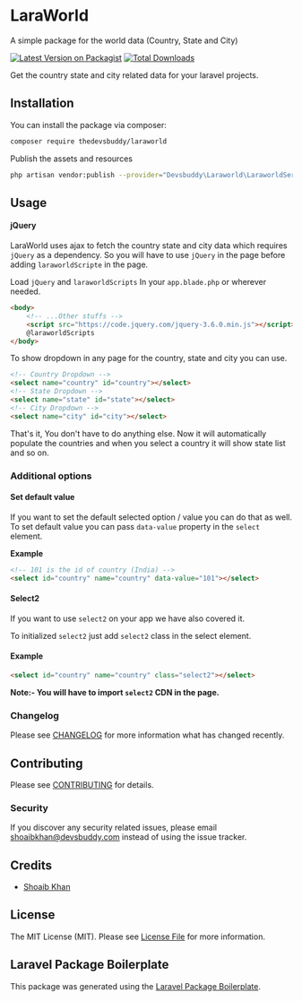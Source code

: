 # LaraWorld
A simple package for the world data (Country, State and City)

[![Latest Version on Packagist](https://img.shields.io/packagist/v/thedevsbuddy/laravel-world.svg?style=flat-square)](https://packagist.org/packages/thedevsbuddy/laraworld)
[![Total Downloads](https://img.shields.io/packagist/dt/thedevsbuddy/laravel-world.svg?style=flat-square)](https://packagist.org/packages/thedevsbuddy/laraworld)

Get the country state and city related data for your laravel projects.

## Installation

You can install the package via composer:

```bash
composer require thedevsbuddy/laraworld
```

Publish the assets and resources
```bash
php artisan vendor:publish --provider="Devsbuddy\Laraworld\LaraworldServiceProvider"
```


## Usage
#### jQuery
LaraWorld uses ajax to fetch the country state and city data which requires ```jQuery``` as a dependency. 
So you will have to use ```jQuery``` in the page before adding ```laraworldScripte``` in the page.

Load ```jQuery``` and ```laraworldScripts``` In your ```app.blade.php``` or wherever needed.
```html
<body>
    <!-- ...Other stuffs -->
    <script src="https://code.jquery.com/jquery-3.6.0.min.js"></script>
    @laraworldScripts
</body>
```

To show dropdown in any page for the country, state and city you can use.
```html
<!-- Country Dropdown -->
<select name="country" id="country"></select>
<!-- State Dropdown -->
<select name="state" id="state"></select>
<!-- City Dropdown -->
<select name="city" id="city"></select>
```

That's it, You don't have to do anything else.
Now it will automatically populate the countries and when you select a country it will show state list and so on.

### Additional options

#### Set default value
If you want to set the default selected option / value you can do that as well.
To set default value you can pass ```data-value``` property in the ```select``` element.

**Example**
```html
<!-- 101 is the id of country (India) -->
<select id="country" name="country" data-value="101"></select> 
```

#### Select2
If you want to use ```select2``` on your app we have also covered it.

To initialized ```select2``` just add ```select2``` class in the select element.

#### Example
```html
<select id="country" name="country" class="select2"></select>
```
**Note:- You will have to import ```select2``` CDN in the page.**

### Changelog

Please see [CHANGELOG](CHANGELOG.md) for more information what has changed recently.

## Contributing

Please see [CONTRIBUTING](CONTRIBUTING.md) for details.

### Security

If you discover any security related issues, please email shoaibkhan@devsbuddy.com instead of using the issue tracker.

## Credits

-   [Shoaib Khan](https://github.com/devsbuddy)

## License

The MIT License (MIT). Please see [License File](LICENSE.md) for more information.

## Laravel Package Boilerplate

This package was generated using the [Laravel Package Boilerplate](https://laravelpackageboilerplate.com).
